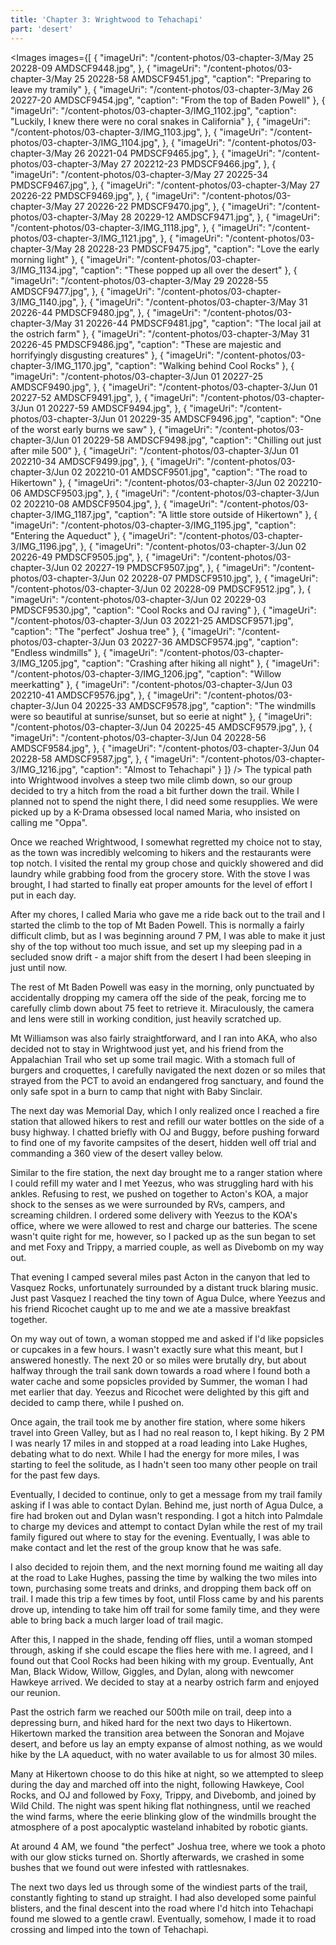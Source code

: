 ```yaml
---
title: 'Chapter 3: Wrightwood to Tehachapi'
part: 'desert'
---
```


<script lang="ts">
import Images from '$lib/components/Images.svelte';
</script>

<Images images={[
{
"imageUri": "/content-photos/03-chapter-3/May 25 20228-09 AMDSCF9448.jpg",
},
{
"imageUri": "/content-photos/03-chapter-3/May 25 20228-58 AMDSCF9451.jpg",
"caption": "Preparing to leave my tramily"
},
{
"imageUri": "/content-photos/03-chapter-3/May 26 20227-20 AMDSCF9454.jpg",
"caption": "From the top of Baden Powell"
},
{
"imageUri": "/content-photos/03-chapter-3/IMG_1102.jpg",
"caption": "Luckily, I knew there were no coral snakes in California"
},
{
"imageUri": "/content-photos/03-chapter-3/IMG_1103.jpg",
},
{
"imageUri": "/content-photos/03-chapter-3/IMG_1104.jpg",
},
{
"imageUri": "/content-photos/03-chapter-3/May 26 20221-04 PMDSCF9465.jpg",
},
{
"imageUri": "/content-photos/03-chapter-3/May 27 202212-23 PMDSCF9466.jpg",
},
{
"imageUri": "/content-photos/03-chapter-3/May 27 20225-34 PMDSCF9467.jpg",
},
{
"imageUri": "/content-photos/03-chapter-3/May 27 20226-22 PMDSCF9469.jpg",
},
{
"imageUri": "/content-photos/03-chapter-3/May 27 20226-22 PMDSCF9470.jpg",
},
{
"imageUri": "/content-photos/03-chapter-3/May 28 20229-12 AMDSCF9471.jpg",
},
{
"imageUri": "/content-photos/03-chapter-3/IMG_1118.jpg",
},
{
"imageUri": "/content-photos/03-chapter-3/IMG_1121.jpg",
},
{
"imageUri": "/content-photos/03-chapter-3/May 28 20228-23 PMDSCF9475.jpg",
"caption": "Love the early morning light"
},
{
"imageUri": "/content-photos/03-chapter-3/IMG_1134.jpg",
"caption": "These popped up all over the desert"
},
{
"imageUri": "/content-photos/03-chapter-3/May 29 20228-55 AMDSCF9477.jpg",
},
{
"imageUri": "/content-photos/03-chapter-3/IMG_1140.jpg",
},
{
"imageUri": "/content-photos/03-chapter-3/May 31 20226-44 PMDSCF9480.jpg",
},
{
"imageUri": "/content-photos/03-chapter-3/May 31 20226-44 PMDSCF9481.jpg",
"caption": "The local jail at the ostrich farm"
},
{
"imageUri": "/content-photos/03-chapter-3/May 31 20226-45 PMDSCF9486.jpg",
"caption": "These are majestic and horrifyingly disgusting creatures"
},
{
"imageUri": "/content-photos/03-chapter-3/IMG_1170.jpg",
"caption": "Walking behind Cool Rocks"
},
{
"imageUri": "/content-photos/03-chapter-3/Jun 01 20227-25 AMDSCF9490.jpg",
},
{
"imageUri": "/content-photos/03-chapter-3/Jun 01 20227-52 AMDSCF9491.jpg",
},
{
"imageUri": "/content-photos/03-chapter-3/Jun 01 20227-59 AMDSCF9494.jpg",
},
{
"imageUri": "/content-photos/03-chapter-3/Jun 01 20229-35 AMDSCF9496.jpg",
"caption": "One of the worst early burns we saw"
},
{
"imageUri": "/content-photos/03-chapter-3/Jun 01 20229-58 AMDSCF9498.jpg",
"caption": "Chilling out just after mile 500"
},
{
"imageUri": "/content-photos/03-chapter-3/Jun 01 202210-34 AMDSCF9499.jpg",
},
{
"imageUri": "/content-photos/03-chapter-3/Jun 02 202210-01 AMDSCF9501.jpg",
"caption": "The road to Hikertown"
},
{
"imageUri": "/content-photos/03-chapter-3/Jun 02 202210-06 AMDSCF9503.jpg",
},
{
"imageUri": "/content-photos/03-chapter-3/Jun 02 202210-08 AMDSCF9504.jpg",
},
{
"imageUri": "/content-photos/03-chapter-3/IMG_1187.jpg",
"caption": "A little store outside of Hikertown"
},
{
"imageUri": "/content-photos/03-chapter-3/IMG_1195.jpg",
"caption": "Entering the Aqueduct"
},
{
"imageUri": "/content-photos/03-chapter-3/IMG_1196.jpg",
},
{
"imageUri": "/content-photos/03-chapter-3/Jun 02 20226-49 PMDSCF9505.jpg",
},
{
"imageUri": "/content-photos/03-chapter-3/Jun 02 20227-19 PMDSCF9507.jpg",
},
{
"imageUri": "/content-photos/03-chapter-3/Jun 02 20228-07 PMDSCF9510.jpg",
},
{
"imageUri": "/content-photos/03-chapter-3/Jun 02 20228-09 PMDSCF9512.jpg",
},
{
"imageUri": "/content-photos/03-chapter-3/Jun 02 20229-03 PMDSCF9530.jpg",
"caption": "Cool Rocks and OJ raving"
},
{
"imageUri": "/content-photos/03-chapter-3/Jun 03 20221-25 AMDSCF9571.jpg",
"caption": "The \"perfect\" Joshua tree"
},
{
"imageUri": "/content-photos/03-chapter-3/Jun 03 20227-36 AMDSCF9574.jpg",
"caption": "Endless windmills"
},
{
"imageUri": "/content-photos/03-chapter-3/IMG_1205.jpg",
"caption": "Crashing after hiking all night"
},
{
"imageUri": "/content-photos/03-chapter-3/IMG_1206.jpg",
"caption": "Willow meerkatting"
},
{
"imageUri": "/content-photos/03-chapter-3/Jun 03 202210-41 AMDSCF9576.jpg",
},
{
"imageUri": "/content-photos/03-chapter-3/Jun 04 20225-33 AMDSCF9578.jpg",
"caption": "The windmills were so beautiful at sunrise/sunset, but so eerie at night"
},
{
"imageUri": "/content-photos/03-chapter-3/Jun 04 20225-45 AMDSCF9579.jpg",
},
{
"imageUri": "/content-photos/03-chapter-3/Jun 04 20228-56 AMDSCF9584.jpg",
},
{
"imageUri": "/content-photos/03-chapter-3/Jun 04 20228-58 AMDSCF9587.jpg",
},
{
"imageUri": "/content-photos/03-chapter-3/IMG_1216.jpg",
"caption": "Almost to Tehachapi"
}
]} />
The typical path into Wrightwood involves a steep two mile climb down, so our group decided to try a hitch from the road
a bit further down the trail. While I planned not to spend the night there, I did need some resupplies. We were picked
up by a K-Drama obsessed local named Maria, who insisted on calling me "Oppa".

Once we reached Wrightwood, I somewhat regretted my choice not to stay, as the town was incredibly welcoming to hikers
and the restaurants were top notch. I visited the rental my group chose and quickly showered and did laundry while
grabbing food from the grocery store. With the stove I was brought, I had started to finally eat proper amounts for the
level of effort I put in each day.

After my chores, I called Maria who gave me a ride back out to the trail and I started the climb to the top of Mt Baden
Powell. This is normally a fairly difficult climb, but as I was beginning around 7 PM, I was able to make it just shy of
the top without too much issue, and set up my sleeping pad in a secluded snow drift - a major shift from the desert I
had been sleeping in just until now.

The rest of Mt Baden Powell was easy in the morning, only punctuated by accidentally dropping my camera off the side of
the peak, forcing me to carefully climb down about 75 feet to retrieve it. Miraculously, the camera and lens were still
in working condition, just heavily scratched up.

Mt Williamson was also fairly straightforward, and I ran into AKA, who also decided not to stay in Wrightwood just yet,
and his friend from the Appalachian Trail who set up some trail magic. With a stomach full of burgers and croquettes, I
carefully navigated the next dozen or so miles that strayed from the PCT to avoid an endangered frog sanctuary, and
found the only safe spot in a burn to camp that night with Baby Sinclair.

The next day was Memorial Day, which I only realized once I reached a fire station that allowed hikers to rest and
refill our water bottles on the side of a busy highway. I chatted briefly with OJ and Buggy, before pushing forward to
find one of my favorite campsites of the desert, hidden well off trial and commanding a 360 view of the desert valley
below.

Similar to the fire station, the next day brought me to a ranger station where I could refill my water and I met Yeezus,
who was struggling hard with his ankles. Refusing to rest, we pushed on together to Acton's KOA, a major shock to the
senses as we were surrounded by RVs, campers, and screaming children. I ordered some delivery with Yeezus to the KOA's
office, where we were allowed to rest and charge our batteries. The scene wasn't quite right for me, however, so I
packed up as the sun began to set and met Foxy and Trippy, a married couple, as well as Divebomb on my way out.

That evening I camped several miles past Acton in the canyon that led to Vasquez Rocks, unfortunately surrounded by a
distant truck blaring music. Just past Vasquez I reached the tiny town of Agua Dulce, where Yeezus and his friend
Ricochet caught up to me and we ate a massive breakfast together.

On my way out of town, a woman stopped me and asked if I'd like popsicles or cupcakes in a few hours. I wasn't exactly
sure what this meant, but I answered honestly. The next 20 or so miles were brutally dry, but about halfway through the
trail sank down towards a road where I found both a water cache and some popsicles provided by Summer, the woman I had
met earlier that day. Yeezus and Ricochet were delighted by this gift and decided to camp there, while I pushed on.

Once again, the trail took me by another fire station, where some hikers travel into Green Valley, but as I had no real
reason to, I kept hiking. By 2 PM I was nearly 17 miles in and stopped at a road leading into Lake Hughes, debating what
to do next. While I had the energy for more miles, I was starting to feel the solitude, as I hadn't seen too many other
people on trail for the past few days.

Eventually, I decided to continue, only to get a message from my trail family asking if I was able to contact Dylan.
Behind me, just north of Agua Dulce, a fire had broken out and Dylan wasn't responding. I got a hitch into Palmdale to
charge my devices and attempt to contact Dylan while the rest of my trail family figured out where to stay for the
evening. Eventually, I was able to make contact and let the rest of the group know that he was safe.

I also decided to rejoin them, and the next morning found me waiting all day at the road to Lake Hughes, passing the
time by walking the two miles into town, purchasing some treats and drinks, and dropping them back off on trail. I made
this trip a few times by foot, until Floss came by and his parents drove up, intending to take him off trail for some
family time, and they were able to bring back a much larger load of trail magic.

After this, I napped in the shade, fending off flies, until a woman stomped through, asking if she could escape the
flies here with me. I agreed, and I found out that Cool Rocks had been hiking with my group. Eventually, Ant Man, Black
Widow, Willow, Giggles, and Dylan, along with newcomer Hawkeye arrived. We decided to stay at a nearby ostrich farm and
enjoyed our reunion.

Past the ostrich farm we reached our 500th mile on trail, deep into a depressing burn, and hiked hard for the next two
days to Hikertown. Hikertown marked the transition area between the Sonoran and Mojave desert, and before us lay an
empty expanse of almost nothing, as we would hike by the LA aqueduct, with no water available to us for almost 30 miles.

Many at Hikertown choose to do this hike at night, so we attempted to sleep during the day and marched off into the
night, following Hawkeye, Cool Rocks, and OJ and followed by Foxy, Trippy, and Divebomb, and joined by Wild Child. The
night was spent hiking flat nothingness, until we reached the wind farms, where the eerie blinking glow of the windmills
brought the atmosphere of a post apocalyptic wasteland inhabited by robotic giants.

At around 4 AM, we found "the perfect" Joshua tree, where we took a photo with our glow sticks turned on. Shortly
afterwards, we crashed in some bushes that we found out were infested with rattlesnakes.

The next two days led us through some of the windiest parts of the trail, constantly fighting to stand up straight. I
had also developed some painful blisters, and the final descent into the road where I'd hitch into Tehachapi found me
slowed to a gentle crawl. Eventually, somehow, I made it to road crossing and limped into the town of Tehachapi.
